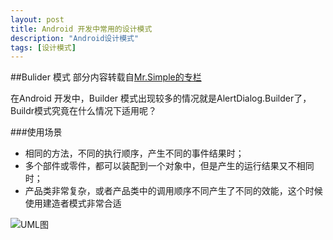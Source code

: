 ```yaml
---
layout: post
title: Android 开发中常用的设计模式
description: "Android设计模式"
tags: [设计模式]
---
```


##Bulider 模式
部分内容转载自[Mr.Simple的专栏]("http://blog.csdn.net/bboyfeiyu/article/details/24375481")

在Android 开发中，Builder 模式出现较多的情况就是AlertDialog.Builder了，Buildr模式究竟在什么情况下适用呢？

###使用场景


* 相同的方法，不同的执行顺序，产生不同的事件结果时；
* 多个部件或零件，都可以装配到一个对象中，但是产生的运行结果又不相同时；
* 产品类非常复杂，或者产品类中的调用顺序不同产生了不同的效能，这个时候使用建造者模式非常合适

![UML图]("http://img2.imgtn.bdimg.com/it/u=3669888755,2800577221&fm=15&gp=0.jpg")




